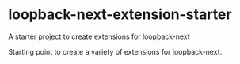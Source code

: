 # loopback-next-extension-starter
A starter project to create extensions for loopback-next

Starting point to create a variety of extensions for loopback-next.
